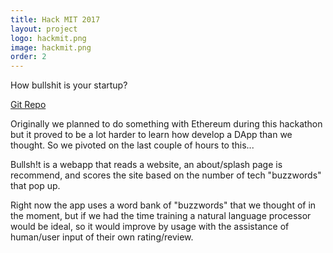 ```yaml
---
title: Hack MIT 2017
layout: project
logo: hackmit.png
image: hackmit.png
order: 2
---
```


How bullshit is your startup?

[Git Repo](https://github.com/S1MB10T3/bullshit)

Originally we planned to do something with Ethereum during this hackathon but
it proved to be a lot harder to learn how develop a DApp than we thought. So
we pivoted on the last couple of hours to this...

Bullsh!t is a webapp that reads a website, an about/splash page is recommend,
and scores the site based on the number of tech "buzzwords" that pop up.

Right now the app uses a word bank of "buzzwords" that we thought of in the
moment, but if we had the time training a natural language processor would be
ideal, so it would improve by usage with the assistance of human/user input of
their own rating/review.

